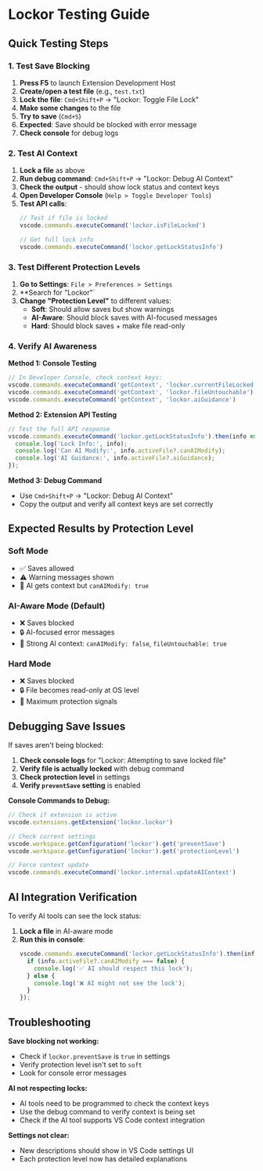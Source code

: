 # Lockor Testing Guide

## Quick Testing Steps

### 1. Test Save Blocking

1. **Press F5** to launch Extension Development Host
2. **Create/open a test file** (e.g., `test.txt`)
3. **Lock the file**: `Cmd+Shift+P` → "Lockor: Toggle File Lock"
4. **Make some changes** to the file
5. **Try to save** (`Cmd+S`)
6. **Expected**: Save should be blocked with error message
7. **Check console** for debug logs

### 2. Test AI Context

1. **Lock a file** as above
2. **Run debug command**: `Cmd+Shift+P` → "Lockor: Debug AI Context"
3. **Check the output** - should show lock status and context keys
4. **Open Developer Console** (`Help > Toggle Developer Tools`)
5. **Test API calls**:
   ```javascript
   // Test if file is locked
   vscode.commands.executeCommand('lockor.isFileLocked')
   
   // Get full lock info
   vscode.commands.executeCommand('lockor.getLockStatusInfo')
   ```

### 3. Test Different Protection Levels

1. **Go to Settings**: `File > Preferences > Settings`
2. **Search for "Lockor"`
3. **Change "Protection Level"** to different values:
   - **Soft**: Should allow saves but show warnings
   - **AI-Aware**: Should block saves with AI-focused messages
   - **Hard**: Should block saves + make file read-only

### 4. Verify AI Awareness

**Method 1: Console Testing**
```javascript
// In Developer Console, check context keys:
vscode.commands.executeCommand('getContext', 'lockor.currentFileLocked')
vscode.commands.executeCommand('getContext', 'lockor.fileUntouchable')
vscode.commands.executeCommand('getContext', 'lockor.aiGuidance')
```

**Method 2: Extension API Testing**
```javascript
// Test the full API response
vscode.commands.executeCommand('lockor.getLockStatusInfo').then(info => {
  console.log('Lock Info:', info);
  console.log('Can AI Modify:', info.activeFile?.canAIModify);
  console.log('AI Guidance:', info.activeFile?.aiGuidance);
});
```

**Method 3: Debug Command**
- Use `Cmd+Shift+P` → "Lockor: Debug AI Context"
- Copy the output and verify all context keys are set correctly

## Expected Results by Protection Level

### Soft Mode
- ✅ Saves allowed
- ⚠️ Warning messages shown
- 🤖 AI gets context but `canAIModify: true`

### AI-Aware Mode (Default)
- ❌ Saves blocked
- 🔒 AI-focused error messages
- 🤖 Strong AI context: `canAIModify: false`, `fileUntouchable: true`

### Hard Mode
- ❌ Saves blocked
- 🔒 File becomes read-only at OS level
- 🤖 Maximum protection signals

## Debugging Save Issues

If saves aren't being blocked:

1. **Check console logs** for "Lockor: Attempting to save locked file"
2. **Verify file is actually locked** with debug command
3. **Check protection level** in settings
4. **Verify `preventSave` setting** is enabled

**Console Commands to Debug:**
```javascript
// Check if extension is active
vscode.extensions.getExtension('lockor.lockor')

// Check current settings
vscode.workspace.getConfiguration('lockor').get('preventSave')
vscode.workspace.getConfiguration('lockor').get('protectionLevel')

// Force context update
vscode.commands.executeCommand('lockor.internal.updateAIContext')
```

## AI Integration Verification

To verify AI tools can see the lock status:

1. **Lock a file** in AI-aware mode
2. **Run this in console**:
   ```javascript
   vscode.commands.executeCommand('lockor.getLockStatusInfo').then(info => {
     if (info.activeFile?.canAIModify === false) {
       console.log('✅ AI should respect this lock');
     } else {
       console.log('❌ AI might not see the lock');
     }
   });
   ```

## Troubleshooting

**Save blocking not working:**
- Check if `lockor.preventSave` is `true` in settings
- Verify protection level isn't set to `soft`
- Look for console error messages

**AI not respecting locks:**
- AI tools need to be programmed to check the context keys
- Use the debug command to verify context is being set
- Check if the AI tool supports VS Code context integration

**Settings not clear:**
- New descriptions should show in VS Code settings UI
- Each protection level now has detailed explanations
